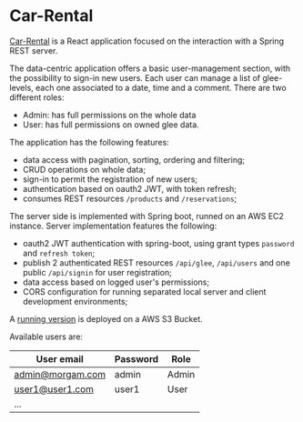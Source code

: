 # Car-Rental

[Car-Rental](http://morgamrent.ddns.net) is a React application focused on the interaction with a Spring REST server.

The data-centric application offers a basic user-management section, with the possibility to sign-in new users.
Each user can manage a list of glee-levels, each one associated to a date, time and a comment.
There are two different roles:
* Admin: has full permissions on the whole data
* User: has full permissions on owned glee data.

The application has the following features:
* data access with pagination, sorting, ordering and filtering;
* CRUD operations on whole data;
* sign-in to permit the registration of new users;
* authentication based on oauth2 JWT, with token refresh;
* consumes REST resources `/products` and `/reservations`;

The server side is implemented with Spring boot, runned on an AWS EC2 instance.
Server implementation features the following:
* oauth2 JWT authentication with spring-boot, using grant types `password` and `refresh token`;
* publish 2 authenticated REST resources `/api/glee`, `/api/users` and one public `/api/signin` for user registration;
* data access based on logged user's permissions;
* CORS configuration for running separated local server and client development environments;


A [running version](http://morgamrent.ddns.net) is deployed on a AWS S3 Bucket.

Available users are:

|User email|Password|Role|
|----------|--------|----|
|admin@morgam.com|admin|Admin|
|user1@user1.com|user1|User|
|...|
